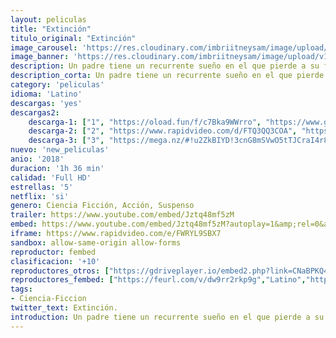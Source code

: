 ```yaml
---
layout: peliculas
title: "Extinción"
titulo_original: "Extinción"
image_carousel: 'https://res.cloudinary.com/imbriitneysam/image/upload/v1542500134/extioncion-poster-min.jpg'
image_banner: 'https://res.cloudinary.com/imbriitneysam/image/upload/v1542500135/extincion-banner-min.jpg'
description: Un padre tiene un recurrente sueño en el que pierde a su familia. Su pesadilla se hace realidad cuando el planeta es invadido por una fuerza brutal y destructiva. El hombre y su mujer deberán entonces reunir todas sus fuerzas para intentar salvar a su familia.
description_corta: Un padre tiene un recurrente sueño en el que pierde a su familia. Su pesadilla se hace realidad cuando el planeta es invadido por una fuerza brutal y destructiva. El hombre y su mujer deberán entonces reunir todas sus fuerzas para intentar salvar a su familia.
category: 'peliculas'
idioma: 'Latino'
descargas: 'yes'
descargas2:
    descarga-1: ["1", "https://oload.fun/f/c7Bka9WWrro", "https://www.google.com/s2/favicons?domain=openload.co","OpenLoad","https://res.cloudinary.com/imbriitneysam/image/upload/v1541473684/mexico.png", "Latino", "Full HD"]
    descarga-2: ["2", "https://www.rapidvideo.com/d/FTQ3QQ3COA", "https://www.google.com/s2/favicons?domain=www.rapidvideo.com","RapidVideo","https://res.cloudinary.com/imbriitneysam/image/upload/v1541473684/mexico.png", "Latino", "Full HD"]
    descarga-3: ["3", "https://mega.nz/#!u2ZkBIYD!3cnG8mSVwO5tTJCraI4r8g7DJAPDCAxZpAwEOIQkEA4", "https://www.google.com/s2/favicons?domain=mega.nz","Mega","https://res.cloudinary.com/imbriitneysam/image/upload/v1541473684/mexico.png", "Latino", "Full HD"]
nuevo: 'new_peliculas'
anio: '2018'
duracion: '1h 36 min'
calidad: 'Full HD'
estrellas: '5'
netflix: 'si'
genero: Ciencia Ficción, Acción, Suspenso
trailer: https://www.youtube.com/embed/Jztq48mf5zM
embed: https://www.youtube.com/embed/Jztq48mf5zM?autoplay=1&amp;rel=0&amp;hd=1&border=0&wmode=opaque&enablejsapi=1&modestbranding=1&controls=1&showinfo=0
iframe: https://www.rapidvideo.com/e/FWRYL9SBX7
sandbox: allow-same-origin allow-forms
reproductor: fembed
clasificacion: '+10'
reproductores_otros: ["https://gdriveplayer.io/embed2.php?link=CNaBPKQ4WIVCVL4oZTTD%252FQO3kh4HOJZFaufFFvG8JF7A%252Fo5K6rtW81LGghelhdjVE1a%252FFfxfBerAPDV5w2zYiScmCu4L1hFkSAmHIocQvp5gCIlnZlA09%252FF52M0pQVSHmenkrC4pNb37vkAyN1FMQ%252FpSvE9GqCQFVJ7yEtVDdBlUYzGzUuxE6a7c8F%252Fetdovw7%252BD%252Bkrsq5BSjKP%252FTJAdtl","Latino"]
reproductores_fembed: ["https://feurl.com/v/dw9rr2rkp9g","Latino","https://feurl.com/v/qyx60uey5j471jq","Latino","https://femax20.com/v/6m92pmkkxdo","Latino","https://feurl.com/v/05oldm72n96","Latino"]
tags:
- Ciencia-Ficcion
twitter_text: Extinción.
introduction: Un padre tiene un recurrente sueño en el que pierde a su familia. Su pesadilla se hace realidad cuando el planeta es invadido por una fuerza brutal y destructiva. El hombre y su mujer deberán entonces reunir todas sus fuerzas para intentar salvar a su familia.
---
```












